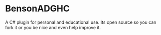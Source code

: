 # BensonADGHC
A C# plugin for personal and educational use. Its open source so you can fork it or you be nice and even help improve it.  
